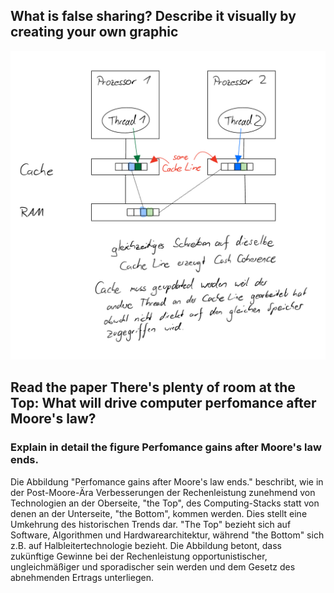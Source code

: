 ## What is false sharing? Describe it visually by creating your own graphic

![Grafik false sharing](falsesharing.png "false sharing")

## Read the paper There's plenty of room at the Top: What will drive computer perfomance after Moore's law?

### Explain in detail the figure Perfomance gains after Moore's law ends.

Die Abbildung "Perfomance gains after Moore's law ends." beschribt, wie in der Post-Moore-Ära Verbesserungen der Rechenleistung zunehmend von Technologien an der Oberseite, "the Top", des Computing-Stacks statt von denen an der Unterseite, "the Bottom", kommen werden. Dies stellt eine Umkehrung des historischen Trends dar. "The Top" bezieht sich auf Software, Algorithmen und Hardwarearchitektur, während "the Bottom" sich z.B. auf Halbleitertechnologie bezieht. Die Abbildung betont, dass zukünftige Gewinne bei der Rechenleistung opportunistischer, ungleichmäßiger und sporadischer sein werden und dem Gesetz des abnehmenden Ertrags unterliegen.
